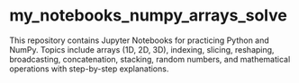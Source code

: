 # my_notebooks_numpy_arrays_solve
This repository contains Jupyter Notebooks for practicing Python and NumPy. Topics include arrays (1D, 2D, 3D), indexing, slicing, reshaping, broadcasting, concatenation, stacking, random numbers, and mathematical operations with step-by-step explanations.
